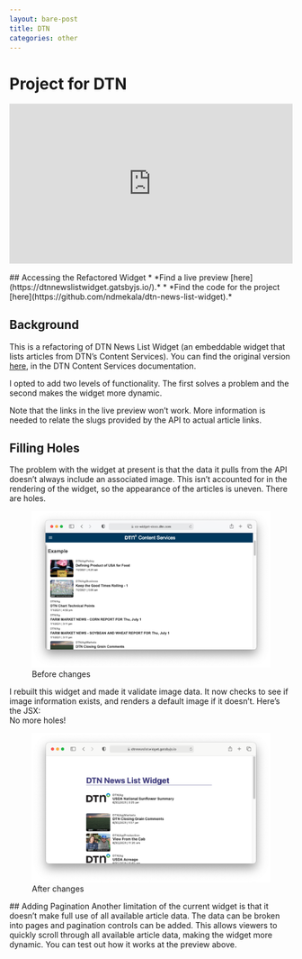 ```yaml
---
layout: bare-post
title: DTN
categories: other
---
```

# Project for DTN
<div style="padding:56.25% 0 0 0;position:relative;margin: 1rem 0;"><iframe src="https://player.vimeo.com/video/574056750?badge=0&amp;autopause=0&amp;player_id=0&amp;app_id=58479" frameborder="0" allow="autoplay; fullscreen; picture-in-picture" allowfullscreen style="position:absolute;top:0;left:0;width:100%;height:100%;" title="Intro for DTN"></iframe></div><script src="https://player.vimeo.com/api/player.js"></script>
## Accessing the Refactored Widget
* *Find a live preview [here](https://dtnnewslistwidget.gatsbyjs.io/).*
* *Find the code for the project [here](https://github.com/ndmekala/dtn-news-list-widget).*

## Background
This is a refactoring of DTN News List Widget (an embeddable widget that lists articles from DTN’s Content Services). You can find the original version [here](https://cs-widget-docs.dtn.com/news-list-widget/news-list-widget-1.0-latest.html), in the DTN Content Services documentation.

I opted to add two levels of functionality. The first solves a problem and the second makes the widget more dynamic.

Note that the links in the live preview won’t work. More information is needed to relate the slugs provided by the API to actual article links.
## Filling Holes
The problem with the widget at present is that the data it pulls from the API doesn’t always include an associated image. This isn’t accounted for in the rendering of the widget, so the appearance of the articles is uneven. There are holes.
<div class="post__content-wrapper">
<div class="post__dw-80-mw-100">
		<figure class="post__figure-w-100">
			<img class="post__image-w-100" src="/assets/images/dtn/dtn-news-list-widget.png" alt="DTN widget before changes">
			<figcaption>Before changes</figcaption>
		</figure>
	</div>
</div>
I rebuilt this widget and made it validate image data. It now checks to see if image information exists, and renders a default image if it doesn’t.
Here’s the JSX:
<div class="post__content-wrapper">
<script src="https://gist.github.com/ndmekala/79f0d253f5749c9251f70a812c378704.js"></script>
</div>
No more holes!
<div class="post__content-wrapper">
    <div class="post__dw-80-mw-100">
		<figure class="post__figure-w-100">
			<img class="post__image-w-100" src="/assets/images/dtn/dtn-news-list-widget-revised.png" alt="DTN widget after changes">
			<figcaption>After changes</figcaption>
		</figure>
	</div>
</div>
## Adding Pagination
Another limitation of the current widget is that it doesn’t make full use of all available article data. The data can be broken into pages and pagination controls can be added. This allows viewers to quickly scroll through all available article data, making the widget more dynamic. You can test out how it works at the preview above.